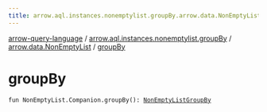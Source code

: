 ```yaml
---
title: arrow.aql.instances.nonemptylist.groupBy.arrow.data.NonEmptyList.groupBy - arrow-query-language
---
```


[arrow-query-language](../../index.html) / [arrow.aql.instances.nonemptylist.groupBy](../index.html) / [arrow.data.NonEmptyList](index.html) / [groupBy](./group-by.html)

# groupBy

`fun NonEmptyList.Companion.groupBy(): `[`NonEmptyListGroupBy`](../../arrow.aql.instances/-non-empty-list-group-by/index.html)